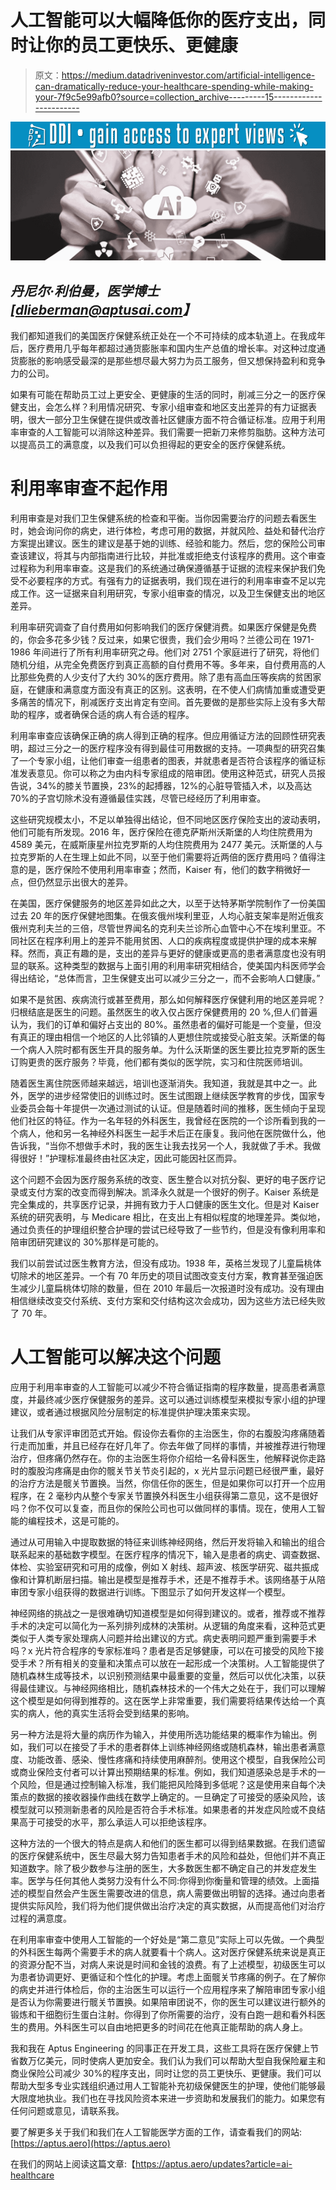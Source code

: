 # 人工智能可以大幅降低你的医疗支出，同时让你的员工更快乐、更健康

> 原文：<https://medium.datadriveninvestor.com/artificial-intelligence-can-dramatically-reduce-your-healthcare-spending-while-making-your-7f9c5e99afb0?source=collection_archive---------15----------------------->

[![](img/77922e0750904f3fb36ccf737b6862b3.png)](http://www.track.datadriveninvestor.com/1B9E)![](img/6ea06353fbcb0fa6858c9f97bb7ff517.png)

## *丹尼尔·利伯曼，医学博士[dlieberman@aptusai.com】*

我们都知道我们的美国医疗保健系统正处在一个不可持续的成本轨道上。在我成年后，医疗费用几乎每年都超过通货膨胀率和国内生产总值的增长率。对这种过度通货膨胀的影响感受最深的是那些想尽最大努力为员工服务，但又想保持盈利和竞争力的公司。

如果有可能在帮助员工过上更安全、更健康的生活的同时，削减三分之一的医疗保健支出，会怎么样？利用情况研究、专家小组审查和地区支出差异的有力证据表明，很大一部分卫生保健在提供或改善社区健康方面不符合循证标准。应用于利用率审查的人工智能可以消除这种差异。我们需要一把新刀来修剪脂肪。这种方法可以提高员工的满意度，以及我们可以负担得起的更安全的医疗保健系统。

# 利用率审查不起作用

利用审查是对我们卫生保健系统的检查和平衡。当你因需要治疗的问题去看医生时，她会询问你的病史，进行体检，考虑可用的数据，并就风险、益处和替代治疗方案提出建议。医生的建议是基于她的训练、经验和能力。然后，您的保险公司审查该建议，将其与内部指南进行比较，并批准或拒绝支付该程序的费用。这个审查过程称为利用率审查。这是我们的系统通过确保遵循基于证据的流程来保护我们免受不必要程序的方式。有强有力的证据表明，我们现在进行的利用率审查不足以完成工作。这一证据来自利用研究，专家小组审查的情况，以及卫生保健支出的地区差异。

利用率研究调查了自付费用如何影响我们的医疗保健消费。如果医疗保健是免费的，你会多花多少钱？反过来，如果它很贵，我们会少用吗？兰德公司在 1971-1986 年间进行了所有利用率研究之母。他们对 2751 个家庭进行了研究，将他们随机分组，从完全免费医疗到真正高额的自付费用不等。多年来，自付费用高的人比那些免费的人少支付了大约 30%的医疗费用。除了患有高血压等疾病的贫困家庭，在健康和满意度方面没有真正的区别。这表明，在不使人们病情加重或遭受更多痛苦的情况下，削减医疗支出肯定有空间。首先要做的是那些实际上没有多大帮助的程序，或者确保合适的病人有合适的程序。

利用率审查应该确保正确的病人得到正确的程序。但应用循证方法的回顾性研究表明，超过三分之一的医疗程序没有得到最佳可用数据的支持。一项典型的研究召集了一个专家小组，让他们审查一组患者的图表，并就患者是否符合该程序的循证标准发表意见。你可以称之为由内科专家组成的陪审团。使用这种范式，研究人员报告说，34%的膝关节置换，23%的起搏器，12%的心脏导管插入术，以及高达 70%的子宫切除术没有遵循最佳实践，尽管已经经历了利用审查。

这些研究规模太小，不足以单独得出结论，但不同地区医疗保险支出的波动表明，他们可能有所发现。2016 年，医疗保险在德克萨斯州沃斯堡的人均住院费用为 4589 美元，在威斯康星州拉克罗斯的人均住院费用为 2477 美元。沃斯堡的人与拉克罗斯的人在生理上如此不同，以至于他们需要将近两倍的医疗费用吗？值得注意的是，医疗保险不使用利用率审查；然而，Kaiser 有，他们的数字稍微好一点，但仍然显示出很大的差异。

在美国，医疗保健服务的地区差异如此之大，以至于达特茅斯学院制作了一份美国过去 20 年的医疗保健地图集。在俄亥俄州埃利里亚，人均心脏支架率是附近俄亥俄州克利夫兰的三倍，尽管世界闻名的克利夫兰诊所心血管中心不在埃利里亚。不同社区在程序利用上的差异不能用贫困、人口的疾病程度或提供护理的成本来解释。然而，真正有趣的是，支出的差异与更好的健康或更高的患者满意度也没有明显的联系。这种类型的数据与上面引用的利用率研究相结合，使美国内科医师学会得出结论，“总体而言，卫生保健支出可以减少三分之一，而不会影响人口健康。”

如果不是贫困、疾病流行或甚至费用，那么如何解释医疗保健利用的地区差异呢？归根结底是医生的问题。虽然医生的收入仅占医疗保健费用的 20 %,但人们普遍认为，我们的订单和偏好占支出的 80%。虽然患者的偏好可能是一个变量，但没有真正的理由相信一个地区的人比邻镇的人更想住院或接受心脏支架。沃斯堡的每一个病人入院时都有医生开具的服务单。为什么沃斯堡的医生要比拉克罗斯的医生订购更贵的医疗服务？毕竟，他们都有类似的医学院，实习和住院医师培训。

随着医生离住院医师越来越远，培训也逐渐消失。我知道，我就是其中之一。此外，医学的进步经常使旧的训练过时。医生试图跟上继续医学教育的步伐，国家专业委员会每十年提供一次通过测试的认证。但是随着时间的推移，医生倾向于呈现他们社区的特征。作为一名年轻的外科医生，我曾经在医院的一个诊所看到我的一个病人，他和另一名神经外科医生一起手术后正在康复。我问他在医院做什么，他告诉我，“当你不想做手术时，我的医生让我去找另一个人，我就做了手术。我做得很好！”护理标准最终由社区决定，因此可能因社区而异。

这个问题不会因为医疗服务系统的改变、医生整合以对抗分裂、更好的电子医疗记录或支付方案的改变而得到解决。凯泽永久就是一个很好的例子。Kaiser 系统是完全集成的，共享医疗记录，并拥有致力于人口健康的医生文化。但是对 Kaiser 系统的研究表明，与 Medicare 相比，在支出上有相似程度的地理差异。类似地，通过负责任的护理组织整合护理的尝试已经导致了一些节约，但是没有像利用率和陪审团研究建议的 30%那样是可能的。

我们以前尝试过医生教育方法，但没有成功。1938 年，英格兰发现了儿童扁桃体切除术的地区差异。一个有 70 年历史的项目试图改变支付方案，教育甚至强迫医生减少儿童扁桃体切除的数量，但在 2010 年最后一次报道时没有成功。没有理由相信继续改变交付系统、支付方案和交付结构这次会成功，因为这些方法已经失败了 70 年。

# 人工智能可以解决这个问题

应用于利用率审查的人工智能可以减少不符合循证指南的程序数量，提高患者满意度，并最终减少医疗保健服务的差异。这可以通过训练模型来模拟专家小组的护理建议，或者通过根据风险分层制定的标准提供护理决策来实现。

让我们从专家评审团范式开始。假设你去看你的主治医生，你的右腹股沟疼痛随着行走而加重，并且已经存在好几年了。你去年做了同样的事情，并被推荐进行物理治疗，但疼痛仍然存在。你的主治医生将你介绍给一名骨科医生，他解释说你走路时的腹股沟疼痛是由你的髋关节关节炎引起的，x 光片显示问题已经很严重，最好的治疗方法是髋关节置换。当然，你信任你的医生，但是如果你可以打开一个应用程序，在 2 毫秒内从整个专家关节置换外科医生小组获得第二意见，这不是很好吗？你不仅可以复查，而且你的保险公司也可以做同样的事情。现在，使用人工智能的编程技术，这是可能的。

通过从可用输入中提取数据的特征来训练神经网络，然后开发将输入和输出的组合联系起来的基础数字模型。在医疗程序的情况下，输入是患者的病史、调查数据、体检、实验室研究和可用的成像，例如 X 射线、超声波、核医学研究、磁共振成像和计算机断层扫描。输出是模型是推荐手术，还是不推荐手术。该网络基于从陪审团专家小组获得的数据进行训练。下图显示了如何开发这样一个模型。

神经网络的挑战之一是很难确切知道模型是如何得到建议的。或者，推荐或不推荐手术的决定可以简化为一系列排列成林的决策树。从逻辑的角度来看，这种范式更类似于人类专家处理病人问题并给出建议的方式。病史表明问题严重到需要手术吗？x 光片符合程序的专家标准吗？患者是否足够健康，可以在可接受的风险下接受手术？所有相关的变量和决策点可以放在一起形成一个决策树。人工智能提供了随机森林生成等技术，以识别预测结果中最重要的变量，然后可以优化决策，以获得最佳建议。与神经网络相比，随机森林技术的一个伟大之处在于，我们可以理解这个模型是如何得到推荐的。这在医学上非常重要，我们需要将结果传达给一个真实的病人，他的真实生活将会受到结果的影响。

另一种方法是将大量的病历作为输入，并使用所选功能结果的概率作为输出。例如，我们可以在接受了手术的患者群体上训练神经网络或随机森林，输出患者满意度、功能改善、感染、慢性疼痛和持续使用麻醉剂。使用这个模型，自我保险公司或商业保险支付者可以计算出预期结果的标准。例如，我们知道感染总是手术的一个风险，但是通过控制输入标准，我们能把风险降到多低呢？这是使用来自每个决策点的数据的接收器操作曲线在数学上确定的。一旦确定了可接受的感染风险，该模型就可以预测新患者的风险是否符合手术标准。如果患者的并发症风险或不良结果高于可接受的水平，那么承运人可以拒绝该程序。

这种方法的一个很大的特点是病人和他们的医生都可以得到结果数据。在我们遗留的医疗保健系统中，医生尽最大努力告知患者手术的风险和益处，但他们并不真正知道数字。除了极少数参与注册的医生，大多数医生都不确定自己的并发症发生率。医学与任何其他人类努力没有什么不同:你得到你衡量和管理的绩效。上面描述的模型自然会产生医生需要改进的信息，病人需要做出明智的选择。通过向患者提供实际风险，我们将为他们提供做出治疗决定的真实数据，从而提高他们对治疗过程的满意度。

在利用率审查中使用人工智能的一个好处是“第二意见”实际上可以先做。一个典型的外科医生每两个需要手术的病人就要看十个病人。这对医疗保健系统来说是真正的资源分配不当，对病人来说是时间和金钱的浪费。有了上述模型，初级医生可以为患者协调更好、更循证和个性化的护理。考虑上面髋关节疼痛的例子。在了解你的病史并进行体检后，你的主治医生可以运行一个应用程序来了解陪审团专家小组是否认为你需要进行髋关节置换。如果陪审团说不，你的医生可以建议进行额外的锻炼和干细胞衍生蛋白注射。你得到了你所需要的治疗，没有白跑一趟和看外科医生的费用。外科医生可以自由地把更多的时间花在他真正能帮助的病人身上。

我和我在 Aptus Engineering 的同事正在开发工具，这些工具将在医疗保健上节省数万亿美元，同时使病人更加安全。我们认为我们可以帮助大型自我保险雇主和商业保险公司减少 30%的程序支出，同时让您的员工更快乐、更健康。我们可以帮助大型多专业实践组织通过用人工智能补充初级保健医生的护理，使他们能够最大限度地执业。我们也在寻找风险资本来进一步资助和发展我们的能力。如果您有任何问题或意见，请联系我。

要了解更多关于我们和我们在人工智能医学方面的工作，请查看我们的网站: [https://aptus.aero](https://aptus.aero)

在我们的网站上阅读这篇文章:【https://aptus.aero/updates?article=ai-healthcare 